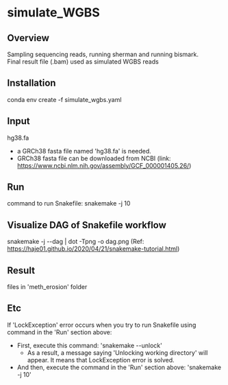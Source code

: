 # simulate_WGBS

## Overview 
Sampling sequencing reads, running sherman and running bismark.           
Final result file (.bam) used as simulated WGBS reads

## Installation
conda env create -f simulate_wgbs.yaml

## Input
hg38.fa
- a GRCh38 fasta file named 'hg38.fa' is needed.
- GRCh38 fasta file can be downloaded from NCBI (link: https://www.ncbi.nlm.nih.gov/assembly/GCF_000001405.26/)

## Run
command to run Snakefile: snakemake -j 10

## Visualize DAG of Snakefile workflow
snakemake -j --dag | dot -Tpng -o dag.png (Ref: https://haje01.github.io/2020/04/21/snakemake-tutorial.html)

## Result
files in 'meth_erosion' folder

## Etc
If 'LockException' error occurs when you try to run Snakefile using command in the 'Run' section above: 
- First, execute this command: 'snakemake --unlock'
  - As a result, a message saying 'Unlocking working directory' will appear. It means that LockException error is solved.
- And then, execute the command in the 'Run' section above: 'snakemake -j 10'
